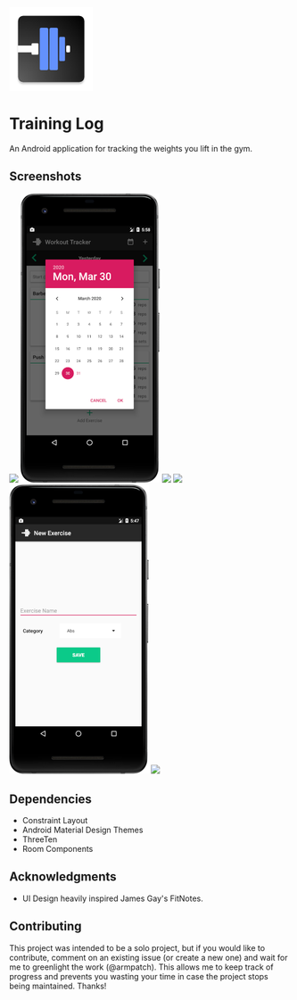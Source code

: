  <a href="https://github.com/armpatch/WorkoutTracker"><img src="/app/src/main/ic_launcher-web.png" width=150 title="Training Log"></a>

# Training Log
An Android application for tracking the weights you lift in the gym.

## Screenshots

<img src="/media/screenshots/home.png" width="250"> <img src="/media/screenshots/calendar.png" width="250"> <img src="/media/screenshots/comment.png" width="250"> <img src="/media/screenshots/ab_exercises.png" width="250"> <img src="/media/screenshots/create_exercise.png" width="250"> <img src="/media/screenshots/tracker.png" width="250">

## Dependencies

- Constraint Layout
- Android Material Design Themes
- ThreeTen
- Room Components

## Acknowledgments

* UI Design heavily inspired James Gay's FitNotes.

## Contributing

This project was intended to be a solo project, but if you would like to contribute, comment on an existing issue (or create a new one)  and wait for me to greenlight the work (@armpatch). This allows me to keep track of progress and prevents you wasting your time in case the project stops being maintained. Thanks!
